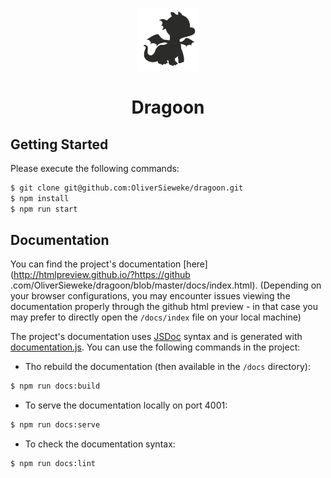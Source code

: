 <p align="center">
  <a href="https://www.dragoon.org">
    <img alt="Dragoon" src="./dragoon.png" width="100" />
  </a>
</p>
<h1 align="center">
  Dragoon
</h1>

## Getting Started 

Please execute the following commands:

```bash
$ git clone git@github.com:OliverSieweke/dragoon.git
$ npm install
$ npm run start
```

## Documentation

You can find the project's documentation [here](http://htmlpreview.github.io/?https://github
.com/OliverSieweke/dragoon/blob/master/docs/index.html). (Depending on your browser configurations, you may encounter 
issues viewing the 
documentation properly through the github html preview - in that case you may prefer to directly open the `/docs/index` file on your local machine)

The project's documentation uses [JSDoc](http://usejsdoc.org/index.html) syntax and is generated with [documentation.js](https://documentation.js.org/).
You can use the following commands in the project:

- Tho rebuild the documentation (then available in the `/docs` directory):
```bash
$ npm run docs:build
```

- To serve the documentation locally on port 4001:
```bash
$ npm run docs:serve
```

- To check the documentation syntax:
```bash
$ npm run docs:lint
```
